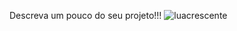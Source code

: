Descreva um pouco do seu projeto!!!
![luacrescente](https://github.com/user-attachments/assets/1052af4b-e38b-4291-936d-504659007412)
